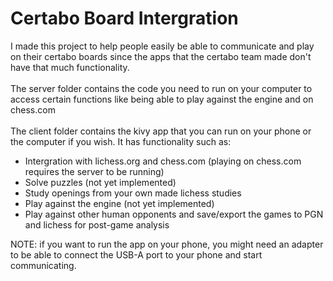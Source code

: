 # Certabo Board Intergration
I made this project to help people easily be able to communicate and play on their certabo boards
since the apps that the certabo team made don't have that much functionality.
<br/><br/>
The server folder contains the code you need to run on your computer to access certain functions like
being able to play against the engine and on chess.com
<br/><br/>
The client folder contains the kivy app that you can run on your phone or the computer if you wish.
It has functionality such as:

- Intergration with lichess.org and chess.com (playing on chess.com requires the server to be running)
- Solve puzzles (not yet implemented)
- Study openings from your own made lichess studies
- Play against the engine (not yet implemented)
- Play against other human opponents and save/export the games to PGN and lichess for post-game analysis
  
NOTE: if you want to run the app on your phone, you might need an adapter to be able to connect the USB-A port to your phone and start communicating.